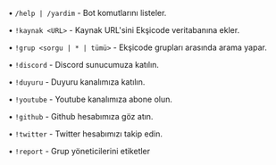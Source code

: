 •  `/help | /yardim`    -    Bot komutlarını listeler.

•   `!kaynak <URL>`    -    Kaynak URL'sini Ekşicode veritabanına ekler.
    
•   `!grup <sorgu | * | tümü>`    -    Ekşicode grupları arasında arama yapar. 
    
•   `!discord`    -    Discord sunucumuza katılın.

•   `!duyuru`    -    Duyuru kanalımıza katılın.

•   `!youtube`    -    Youtube kanalımıza abone olun.

•   `!github`    -    Github hesabımıza göz atın.

•   `!twitter`    -    Twitter hesabımızı takip edin.

•   `!report`    -    Grup yöneticilerini etiketler